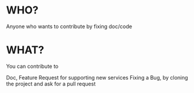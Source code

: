 # WHO?

Anyone who wants to contribute by fixing doc/code

# WHAT?

You can contribute to

Doc,
Feature Request for supporting new services
Fixing a Bug, by cloning the project and ask for a pull request
